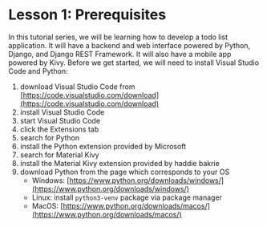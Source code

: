 # Lesson 1: Prerequisites

In this tutorial series, we will be learning how to develop a todo list application. It will have a backend and web interface powered by Python, Django, and Django REST Framework. It will also have a mobile app powered by Kivy. Before we get started, we will need to install Visual Studio Code and Python:
01. download Visual Studio Code from [https://code.visualstudio.com/download](https://code.visualstudio.com/download)
02. install Visual Studio Code
03. start Visual Studio Code
04. click the Extensions tab
05. search for Python
06. install the Python extension provided by Microsoft
07. search for Material Kivy
08. install the Material Kivy extension provided by haddie bakrie
09. download Python from the page which corresponds to your OS
    * Windows: [https://www.python.org/downloads/windows/](https://www.python.org/downloads/windows/)
    * Linux: install `python3-venv` package via package manager
    * MacOS: [https://www.python.org/downloads/macos/](https://www.python.org/downloads/macos/)
